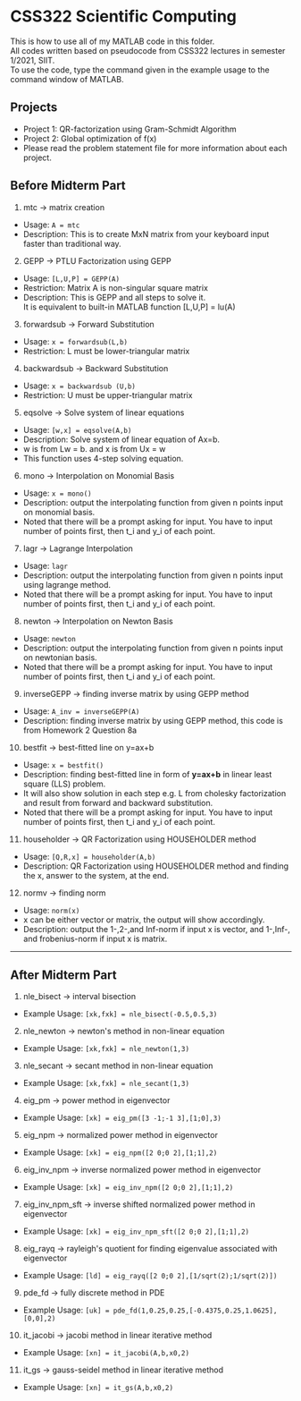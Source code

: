 # CSS322 Scientific Computing
This is how to use all of my MATLAB code in this folder.\
All codes written based on pseudocode from CSS322 lectures in semester 1/2021, SIIT.\
To use the code, type the command given in the example usage to the command window of MATLAB.

## Projects
- Project 1: QR-factorization using Gram-Schmidt Algorithm 
- Project 2: Global optimization of f(x)
- Please read the problem statement file for more information about each project.

## Before Midterm Part

01. mtc -> matrix creation
- Usage: ```A = mtc```
- Description: This is to create MxN matrix from your keyboard input faster than traditional way.

02. GEPP -> PTLU Factorization using GEPP
- Usage: ```[L,U,P] = GEPP(A)```
- Restriction: Matrix A is non-singular square matrix
- Description: This is GEPP and all steps to solve it. \
It is equivalent to built-in MATLAB function [L,U,P] = lu(A)

03. forwardsub -> Forward Substitution
- Usage: ```x = forwardsub(L,b)```
- Restriction: L must be lower-triangular matrix

04. backwardsub -> Backward Substitution
- Usage: ```x = backwardsub (U,b)```
- Restriction: U must be upper-triangular matrix

05. eqsolve -> Solve system of linear equations
- Usage: ```[w,x] = eqsolve(A,b)```
- Description: Solve system of linear equation of Ax=b.
- w is from Lw = b. and x is from Ux = w
- This function uses 4-step solving equation.

06. mono -> Interpolation on Monomial Basis
- Usage: ```x = mono()```
- Description: output the interpolating function from given n points input on monomial basis.
- Noted that there will be a prompt asking for input. You have to input number of points first, then t_i and y_i of each point.

07. lagr -> Lagrange Interpolation
- Usage: ```lagr```
- Description: output the interpolating function from given n points input using lagrange method.
- Noted that there will be a prompt asking for input. You have to input number of points first, then t_i and y_i of each point.

08. newton -> Interpolation on Newton Basis
- Usage: ```newton```
- Description: output the interpolating function from given n points input on newtonian basis.
- Noted that there will be a prompt asking for input. You have to input number of points first, then t_i and y_i of each point.

09. inverseGEPP -> finding inverse matrix by using GEPP method
- Usage: ```A_inv = inverseGEPP(A)```
- Description: finding inverse matrix by using GEPP method, this code is from Homework 2 Question 8a

10. bestfit -> best-fitted line on y=ax+b
- Usage: ```x = bestfit()```
- Description: finding best-fitted line in form of **y=ax+b** in linear least square (LLS) problem.
- It will also show solution in each step e.g. L from cholesky factorization and result from forward and backward substitution.
- Noted that there will be a prompt asking for input. You have to input number of points first, then t_i and y_i of each point.

11. householder -> QR Factorization using HOUSEHOLDER method
- Usage: ```[Q,R,x] = householder(A,b)```
- Description: QR Factorization using HOUSEHOLDER method and finding the x, answer to the system, at the end.

12. normv -> finding norm
- Usage: ```norm(x)```
- x can be either vector or matrix, the output will show accordingly.
- Description: output the 1-,2-,and Inf-norm if input x is vector, and 1-,Inf-, and frobenius-norm if input x is matrix.

---------------------------------------------------------------

## After Midterm Part
01. nle_bisect -> interval bisection
- Example Usage: 
```[xk,fxk] = nle_bisect(-0.5,0.5,3)```

02. nle_newton -> newton's method in non-linear equation
- Example Usage: 
```[xk,fxk] = nle_newton(1,3)```

03. nle_secant -> secant method in non-linear equation
- Example Usage: 
```[xk,fxk] = nle_secant(1,3)```

04. eig_pm -> power method in eigenvector
- Example Usage: 
```[xk] = eig_pm([3 -1;-1 3],[1;0],3)```

05. eig_npm -> normalized power method in eigenvector
- Example Usage: 
```[xk] = eig_npm([2 0;0 2],[1;1],2)```

06. eig_inv_npm -> inverse normalized power method in eigenvector
- Example Usage: 
```[xk] = eig_inv_npm([2 0;0 2],[1;1],2)```

07. eig_inv_npm_sft -> inverse shifted normalized power method in eigenvector
- Example Usage: 
```[xk] = eig_inv_npm_sft([2 0;0 2],[1;1],2)```

08. eig_rayq -> rayleigh's quotient for finding eigenvalue associated with eigenvector
- Example Usage: 
```[ld] = eig_rayq([2 0;0 2],[1/sqrt(2);1/sqrt(2)])```

09. pde_fd -> fully discrete method in PDE
- Example Usage: 
```[uk] = pde_fd(1,0.25,0.25,[-0.4375,0.25,1.0625],[0,0],2)```

10. it_jacobi -> jacobi method in linear iterative method
- Example Usage: 
```[xn] = it_jacobi(A,b,x0,2)```

11. it_gs -> gauss-seidel method in linear iterative method
- Example Usage: 
```[xn] = it_gs(A,b,x0,2)```